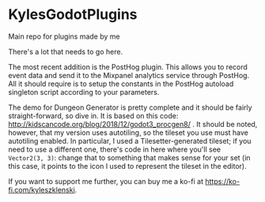 # KylesGodotPlugins
Main repo for plugins made by me

There's a lot that needs to go here.

The most recent addition is the PostHog plugin. This allows you to record event data and send it to the Mixpanel analytics service through PostHog. All it should require is to setup the constants in the PostHog autoload singleton script according to your parameters.

The demo for Dungeon Generator is pretty complete and it should be fairly straight-forward, so dive in. It is based on this code: http://kidscancode.org/blog/2018/12/godot3_procgen8/ . It should be noted, however, that my version uses autotiling, so the tileset you use must have autotiling enabled. In particular, I used a Tilesetter-generated tileset; if you need to use a different one, there's code in here where you'll see `Vector2(3, 3)`: change that to something that makes sense for your set (in this case, it points to the icon I used to represent the tileset in the editor).

If you want to support me further, you can buy me a ko-fi at https://ko-fi.com/kyleszklenski.
